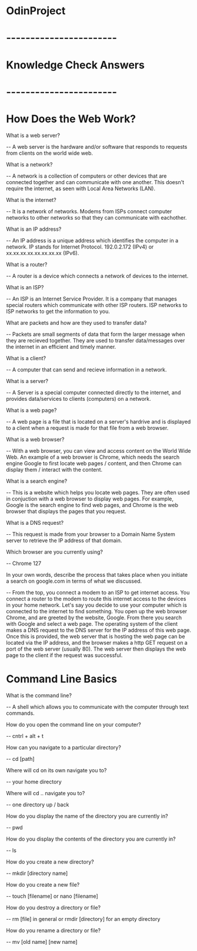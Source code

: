 # OdinProject

# -----------------------

# Knowledge Check Answers

# -----------------------

# How Does the Web Work?

What is a web server?

-- A web server is the hardware and/or software that responds to requests from clients on the world wide web.

What is a network?

-- A network is a collection of computers or other devices that are connected together and can communicate with one another. This doesn't require the internet, as seen with Local Area Networks (LAN).

What is the internet?

-- It is a network of networks. Modems from ISPs connect computer networks to other networks so that they can communicate with eachother.

What is an IP address?

-- An IP address is a unique address which identifies the computer in a network. IP stands for Internet Protocol. 192.0.2.172 (IPv4) or xx.xx.xx.xx.xx.xx.xx.xx (IPv6).

What is a router?

-- A router is a device which connects a network of devices to the internet.

What is an ISP?

-- An ISP is an Internet Service Provider. It is a company that manages special routers which communicate with other ISP routers. ISP networks to ISP networks to get the information to you.

What are packets and how are they used to transfer data?

-- Packets are small segments of data that form the larger message when they are recieved together. They are used to transfer data/messages over the internet in an efficient and timely manner. 

What is a client?

-- A computer that can send and recieve information in a network.

What is a server?

-- A Server is a special computer connected directly to the internet, and provides data/services to clients (computers) on a network.

What is a web page?

-- A web page is a file that is located on a server's hardrive and is displayed to a client when a request is made for that file from a web browser.

What is a web browser?

-- With a web browser, you can view and access content on the World Wide Web. An example of a web browser is Chrome, which needs the search engine Google to first locate web pages / content, and then Chrome can display them / interact with the content.

What is a search engine?

-- This is a website which helps you locate web pages. They are often used in conjuction with a web browser to display web pages. For example, Google is the search engine to find web pages, and Chrome is the web browser that displays the pages that you request.

What is a DNS request?

-- This request is made from your browser to a Domain Name System server to retrieve the IP address of that domain.

Which browser are you currently using?

-- Chrome 127

In your own words, describe the process that takes place when you initiate a search on google.com in terms of what we discussed.

-- From the top, you connect a modem to an ISP to get internet access. You connect a router to the modem to route this internet access to the devices in your home network. Let's say you decide to use your computer which is connected to the internet to find something. You open up the web browser Chrome, and are greeted by the website, Google. From there you search with Google and select a web page. The operating system of the client makes a DNS request to the DNS server for the IP address of this web page. Once this is provided, the web server that is hosting the web page can be located via the IP address, and the browser makes a http GET request on a port of the web server (usually 80). The web server then displays the web page to the client if the request was successful.

#
# Command Line Basics

What is the command line?

-- A shell which allows you to communicate with the computer through text commands.

How do you open the command line on your computer?

-- cntrl + alt + t

How can you navigate to a particular directory?

-- cd [path]

Where will cd on its own navigate you to?

-- your home directory

Where will cd .. navigate you to?

-- one directory up / back

How do you display the name of the directory you are currently in?

-- pwd

How do you display the contents of the directory you are currently in?

-- ls

How do you create a new directory?

-- mkdir [directory name]

How do you create a new file?

-- touch [filename] or nano [filename]

How do you destroy a directory or file?

-- rm [file] in general or rmdir [directory] for an empty directory

How do you rename a directory or file?

-- mv [old name] [new name]

